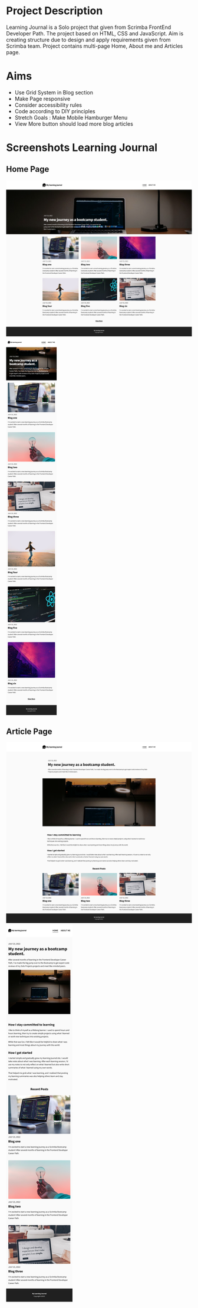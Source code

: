 # Project Description

Learning Journal is a Solo project that given from Scrimba FrontEnd Developer Path.
The project based on HTML, CSS and JavaScript.
Aim is creating structure due to design and apply requirements given from Scrimba team.
Project contains multi-page Home, About me and Articles page.

# Aims

- Use Grid System in Blog section
- Make Page responsive
- Consider accessibility rules
- Code according to DIY principles
- Stretch Goals : Make Mobile Hamburger Menu
- View More button should load more blog articles

# Screenshots Learning Journal

## Home Page

![Home Desktop Page](DesktopLearningJournal.png)
![Home Mobile Page](MobileLearningJournal.png)

## Article Page

![Article Desktop Page](DesktopArticleLearningJournal.png)
![Article Mobile Page](MobileArticleLearningJournal.png)
